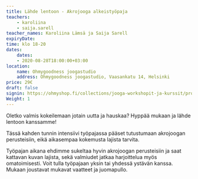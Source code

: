 ```yaml
---
title: Lähde lentoon - Akrojooga alkeistyöpaja
teachers:
    - karoliina
    - saija.sarell
teacher_names: Karoliina Lämsä ja Saija Sarell
expiryDate:
time: klo 18-20
dates:
    dates:
    - 2020-08-28T18:00:00+03:00
location:
    name: Ohmygoodness joogastudio
    address: Ohmygoodness joogastudio, Vaasankatu 14, Helsinki
price: 29€
draft: false
signin: https://ohmyshop.fi/collections/jooga-workshopit-ja-kurssit/products/28-8-lahde-lentoon-acro-yoga-workshop-29
Weight: 1
---
```

Oletko valmis kokeilemaan jotain uutta ja hauskaa? Hyppää mukaan ja lähde lentoon kanssamme!

Tässä kahden tunnin intensiivi työpajassa pääset tutustumaan akrojoogan perusteisiin, eikä 
aikasempaa kokemusta lajista tarvita.

Työpajan aikana ehdimme sukeltaa hyvin akrojoogan perusteisiin ja saat kattavan kuvan lajista, sekä valmiudet 
jatkaa harjoittelua myös omatoimisesti. Voit tulla työpajaan yksin tai yhdessä ystävän kanssa. Mukaan joustavat 
mukavat vaatteet ja juomapullo.
